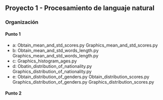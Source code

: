 ## Proyecto 1 - Procesamiento de languaje natural

### Organización

#### Punto 1

-   a: Obtain_mean_and_std_scores.py Graphics_mean_and_std_scores.py
-   b: Obtain_mean_and_std_words_length.py Graphics_mean_and_std_words_length.py
-   c: Graphics_histogram_ages.py
-   d: Obatin_distribution_of_nationality.py Graphics_distribution_of_nationality.py
-   e: Obtain_distribution_of_genders.py Obtain_distribution_scores.py Graphics_distribution_of_genders.py Graphics_distribution_scores.py

#### Punto 2
